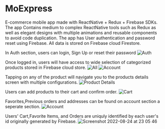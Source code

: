 # MoExpress
E-commerce mobile app made with ReactNative + Redux + Firebase SDKs. The app Contains medium to complex ReactNative tools such as Redux as well as elegant designs with multiple animations and reusable components to avoid code duplication. The app has User authentication and password reset using Firebase.  All data is stored on Firebase cloud Firestore.


In Auth section, users can login, Sign Up or reset their password
![Auth](https://user-images.githubusercontent.com/91446422/186512269-fe8fbadb-1f45-4297-9eea-e089173188ec.PNG)


Once logged in, users will have access to wide selection of categorized products stored in Firebase cloud store. 
![All](https://user-images.githubusercontent.com/91446422/186512400-5dda574a-443c-4df7-851e-fed499a5b0c8.PNG)
![Account](https://user-images.githubusercontent.com/91446422/186512464-2a698f48-6f3b-47cd-b2f9-bcfbeaf66b4f.PNG)


Tapping on any of the product will navigate you to the products details screen with multiple configurations. 
![Product Details](https://user-images.githubusercontent.com/91446422/186512510-2ebb7ba9-d154-4f3d-a55d-282f642d3a4e.PNG)



Users can add products to their cart and confirm order.
![Cart](https://user-images.githubusercontent.com/91446422/186512666-dab10869-20f6-4edd-b2b8-7ec9af8f0c28.PNG)



Favorites,Previous orders and addresses can be found on account section a seperate section.
![Account](https://user-images.githubusercontent.com/91446422/186512786-2ebd5648-a647-4a41-bd33-5a8a5d575c40.PNG)


Users' Cart,Favorite Items, and Orders are uniquly identified by each user's id originally generated by Firebase.
![Screenshot 2022-08-24 at 23 05 46](https://user-images.githubusercontent.com/91446422/186512993-88ae4cb0-5825-494e-ac66-df641f4fd364.png)
